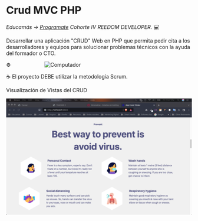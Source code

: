 <h1>Crud MVC PHP</h1>


<p><em> Educamás -> <a href="https://educamas.com.co/">Programate</a> Cohorte IV REEDOM DEVELOPER. 💻 </br>
</em></p>

Desarrollar una aplicación "CRUD" Web en PHP que permita pedir cita a los desarrolladores y equipos para solucionar problemas técnicos con la ayuda del formador o CTO.

<img src="https://raw.githubusercontent.com/MicaelliMedeiros/micaellimedeiros/master/image/computer-illustration.png" min-width="400px" max-width="400px" width="400px" align="right" alt="Computador">


⚙️

☕  El proyecto DEBE utilizar la metodología Scrum.

Visualización de Vistas del CRUD

<img src="https://github.com/JDQN/App-Impacto-Covid-19/blob/dev/3.Prevent.png">

